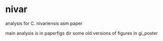 # nivar
analysis for C. nivariensis asm paper

main analysis is in paperfigs dir
some old versions of figures in gi_poster
